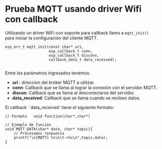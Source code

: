 # Prueba MQTT usando driver Wifi con callback



Utilizando un driver WiFi con soporte para callback llamo a `mqtt_init()` para iniciar la configuración del cliente MQTT.
```
esp_err_t mqtt_init(const char* uri,
                    esp_callback_t conn,
                    esp_callback_t disconn,
                    callback_data_t data_received);


```

Entre los parámetros ingresados tenemos:
- __uri__ : direccion del broker MQTT a utilizar.
- __conn__:  Callback que se llama al lograr la conexión con el servidor MQTT.
- __discon__: Callback que se llama al desconectarse del servidor.
- __data_received__: Callback que se llama cuando se reciben datos.

El callback ``data_received` tiene el siguiente formato:
```
// Formato   void function(char*,char*)

// Ejemplo de función
void MQTT_DATA(char* data, char* topic){
    // Procesamos respuesta
    printf("\n[MQTT] %s\n\t->%s\n",topic,data);
}

```